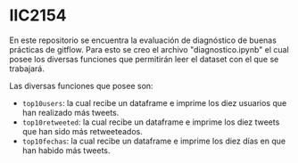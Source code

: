 # IIC2154

En este repositorio se encuentra la evaluación de diagnóstico de buenas prácticas de gitflow. Para esto se creo el archivo "diagnostico.ipynb" el cual posee los diversas funciones que permitirán leer el dataset con el que se trabajará. 

Las diversas funciones que posee son:
-  ```top10users```: la cual recibe un dataframe e imprime los diez usuarios que han realizado más tweets.
- ```top10retweeted```: la cual recibe un dataframe e imprime los diez tweets que han sido más retweeteados.
- ```top10fechas```: la cual recibe un dataframe e imprime los diez días en que han habido más tweets.